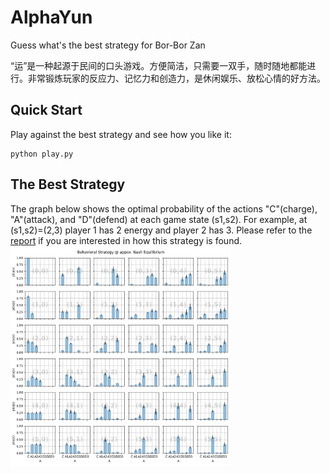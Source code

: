 # AlphaYun

Guess what's the best strategy for Bor-Bor Zan

“运”是一种起源于民间的口头游戏。方便简洁，只需要一双手，随时随地都能进行。非常锻炼玩家的反应力、记忆力和创造力，是休闲娱乐、放松心情的好方法。

## Quick Start
Play against the best strategy and see how you like it:
```
python play.py
```

## The Best Strategy
The graph below shows the optimal probability of the actions "C"(charge), "A"(attack), and "D"(defend) at each game state (s1,s2). For example, at (s1,s2)=(2,3) player 1 has 2 energy and player 2 has 3. Please refer to the [report](./best_strategy.ipynb) if you are interested in how this strategy is found.
<img src = "imgs/Q6x6.png" width ="70%" />
